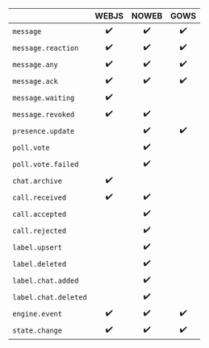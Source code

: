 |                      | WEBJS | NOWEB | GOWS |
|----------------------|:-----:|:-----:|:----:|
| `message`            |  ✔️   |  ✔️   |  ✔️  |
| `message.reaction`   |  ✔️   |  ✔️   |  ✔️  |
| `message.any`        |  ✔️   |  ✔️   |  ✔️  |
| `message.ack`        |  ✔️   |  ✔️   |  ✔️  |
| `message.waiting`    |  ✔️   |       |      |
| `message.revoked`    |  ✔️   |  ✔️   |      |
| `presence.update`    |       |  ✔️   |  ✔️  |
| `poll.vote`          |       |  ✔️   |      |
| `poll.vote.failed`   |       |  ✔️   |      |
| `chat.archive`       |  ✔️   |       |      |
| `call.received`      |  ✔️   |  ✔️   |      |
| `call.accepted`      |       |  ✔️   |      |
| `call.rejected`      |       |  ✔️   |      |
| `label.upsert`       |       |  ✔️   |      |
| `label.deleted`      |       |  ✔️   |      |
| `label.chat.added`   |       |  ✔️   |      |
| `label.chat.deleted` |       |  ✔️   |      |
| `engine.event`       |  ✔️   |  ✔️   |  ✔️  | 
| `state.change`       |  ✔️   |  ✔️   |  ✔️  |
